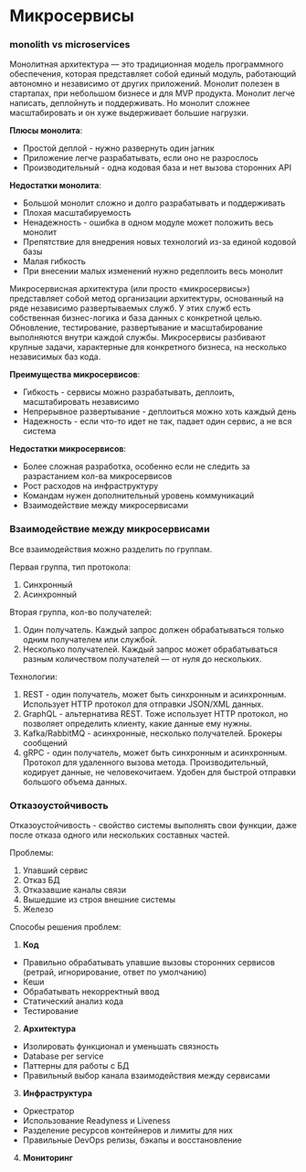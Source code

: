 # Микросервисы
### monolith vs microservices
Монолитная архитектура — это традиционная модель программного обеспечения, которая представляет собой единый модуль, 
работающий автономно и независимо от других приложений. Монолит полезен в стартапах, при небольшом бизнесе и для MVP 
продукта. Монолит легче написать, деплойнуть и поддерживать. Но монолит сложнее масштабировать и он хуже выдерживает 
большие нагрузки.

**Плюсы монолита**:
- Простой деплой - нужно развернуть один jarник
- Приложение легче разрабатывать, если оно не разрослось
- Производительный - одна кодовая база и нет вызова сторонних API

**Недостатки монолита**:
- Большой монолит сложно и долго разрабатывать и поддерживать
- Плохая масштабируемость
- Ненадежность - ошибка в одном модуле может положить весь монолит
- Препятствие для внедрения новых технологий из-за единой кодовой базы
- Малая гибкость 
- При внесении малых изменений нужно редеплоить весь монолит

Микросервисная архитектура (или просто «микросервисы») представляет собой метод организации архитектуры, основанный на 
ряде независимо развертываемых служб. У этих служб есть собственная бизнес-логика и база данных с конкретной целью. 
Обновление, тестирование, развертывание и масштабирование выполняются внутри каждой службы. Микросервисы разбивают 
крупные задачи, характерные для конкретного бизнеса, на несколько независимых баз кода.

**Преимущества микросервисов**:
- Гибкость - сервисы можно разрабатывать, деплоить, масштабировать независимо
- Непрерывное развертывание - деплоиться можно хоть каждый день
- Надежность - если что-то идет не так, падает один сервис, а не вся система

**Недостатки микросервисов**:
- Более сложная разработка, особенно если не следить за разрастанием кол-ва микросервисов 
- Рост расходов на инфраструктуру
- Командам нужен дополнительный уровень коммуникаций
- Взаимодействие между микросервисами

### Взаимодействие между микросервисами
Все взаимодействия можно разделить по группам. 

Первая группа, тип протокола:
1) Синхронный
2) Асинхронный

Вторая группа, кол-во получателей:
1) Один получатель. Каждый запрос должен обрабатываться только одним получателем или службой.
2) Несколько получателей. Каждый запрос может обрабатываться разным количеством получателей — от нуля до нескольких.

Технологии:
1) REST - один получатель, может быть синхронным и асинхронным. Использует HTTP протокол для отправки JSON/XML данных.
2) GraphQL - альтернатива REST. Тоже использует HTTP протокол, но позволяет определить клиенту, какие данные ему нужны.
3) Kafka/RabbitMQ - асинхронные, несколько получателей. Брокеры сообщений
4) gRPC - один получатель, может быть синхронным и асинхронным. Протокол для удаленного вызова метода. Производительный, 
кодирует данные, не человекочитаем. Удобен для быстрой отправки большого объема данных.

### Отказоустойчивость
Отказоустойчивость - свойство системы выполнять свои функции, даже после отказа одного или нескольких составных частей.

Проблемы:
1) Упавший сервис
2) Отказ БД
3) Отказавшие каналы связи
4) Вышедшие из строя внешние системы
5) Железо

Способы решения проблем:
1) **Код**
- Правильно обрабатывать упавшие вызовы сторонних сервисов (ретрай, игнорирование, ответ по умолчанию)
- Кеши
- Обрабатывать некорректный ввод
- Статический анализ кода
- Тестирование
2) **Архитектура**
- Изолировать функционал и уменьшать связность 
- Database per service
- Паттерны для работы с БД
- Правильный выбор канала взаимодействия между сервисами
3) **Инфраструктура**
- Оркестратор
- Использование Readyness и Liveness
- Разделение ресурсов контейнеров и лимиты для них
- Правильные DevOps релизы, бэкапы и восстановление
4) **Мониторинг**

